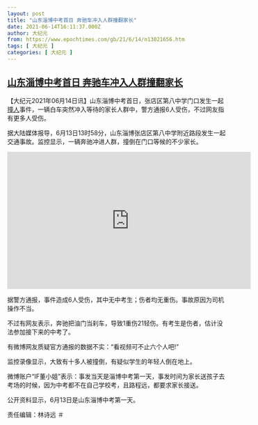 ```yaml
---
layout: post
title: "山东淄博中考首日 奔驰车冲入人群撞翻家长"
date: 2021-06-14T16:11:37.000Z
author: 大纪元
from: https://www.epochtimes.com/gb/21/6/14/n13021656.htm
tags: [ 大纪元 ]
categories: [ 大纪元 ]
---
```

<!--1623687097000-->
[山东淄博中考首日 奔驰车冲入人群撞翻家长](https://www.epochtimes.com/gb/21/6/14/n13021656.htm)
------

<div>
<p>【大纪元2021年06月14日讯】山东淄博中考首日，张店区第八中学门口发生一起<a href="https://www.epochtimes.com/gb/tag/%E6%92%9E%E4%BA%BA.html">撞人</a>事件，一辆白车突然冲入等待的家长人群中，警方通报6人受伤，不过网友指有更多人受伤。</p><p>据大陆媒体报导，6月13日13时58分，山东淄博张店区第八中学附近路段发生一起交通事故。监控显示，一辆奔驰冲进人群，撞倒在门口等候的不少家长。</p><p style="text-align: center;"><iframe src="https://www.youmaker.com/embed/f81bf13d-9a97-4ca0-b231-61e59fc56c58?r=16x9&amp;d=37" width="560" height="315" frameborder="0" allowfullscreen="allowfullscreen"></iframe></p><p>据警方通报，事件造成6人受伤，其中无中考生；伤者均无重伤。事故原因为司机操作不当。</p><p>不过有网友表示，奔驰把油门当刹车，导致1重伤21轻伤。有考生是伤者，估计没法参加接下来的中考了。</p><p>有微博网友质疑官方通报的数据不实：“看视频可不止六个人吧!”</p><p>监控录像显示，大致有十多人被撞倒，有疑似学生的年轻人倒在地上。</p><p>微博账户“IF董小姐”表示：事发当天是淄博中考第一天，事发时间为家长送孩子去考场的时候，因为中考都不在自己学校考，且路程远，都要求家长接送。</p><p>公开资料显示，6月13日是山东淄博中考第一天。</p><p>责任编辑：林诗远 ＃</p>
</div>
